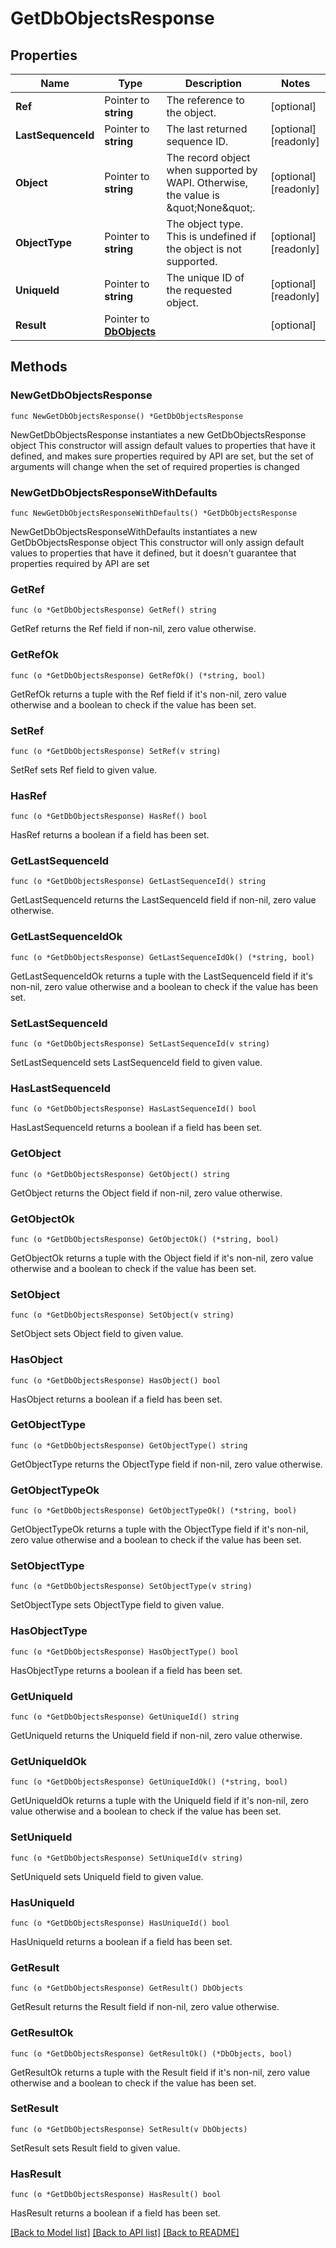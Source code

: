 # GetDbObjectsResponse

## Properties

Name | Type | Description | Notes
------------ | ------------- | ------------- | -------------
**Ref** | Pointer to **string** | The reference to the object. | [optional] 
**LastSequenceId** | Pointer to **string** | The last returned sequence ID. | [optional] [readonly] 
**Object** | Pointer to **string** | The record object when supported by WAPI. Otherwise, the value is \&quot;None\&quot;. | [optional] [readonly] 
**ObjectType** | Pointer to **string** | The object type. This is undefined if the object is not supported. | [optional] [readonly] 
**UniqueId** | Pointer to **string** | The unique ID of the requested object. | [optional] [readonly] 
**Result** | Pointer to [**DbObjects**](DbObjects.md) |  | [optional] 

## Methods

### NewGetDbObjectsResponse

`func NewGetDbObjectsResponse() *GetDbObjectsResponse`

NewGetDbObjectsResponse instantiates a new GetDbObjectsResponse object
This constructor will assign default values to properties that have it defined,
and makes sure properties required by API are set, but the set of arguments
will change when the set of required properties is changed

### NewGetDbObjectsResponseWithDefaults

`func NewGetDbObjectsResponseWithDefaults() *GetDbObjectsResponse`

NewGetDbObjectsResponseWithDefaults instantiates a new GetDbObjectsResponse object
This constructor will only assign default values to properties that have it defined,
but it doesn't guarantee that properties required by API are set

### GetRef

`func (o *GetDbObjectsResponse) GetRef() string`

GetRef returns the Ref field if non-nil, zero value otherwise.

### GetRefOk

`func (o *GetDbObjectsResponse) GetRefOk() (*string, bool)`

GetRefOk returns a tuple with the Ref field if it's non-nil, zero value otherwise
and a boolean to check if the value has been set.

### SetRef

`func (o *GetDbObjectsResponse) SetRef(v string)`

SetRef sets Ref field to given value.

### HasRef

`func (o *GetDbObjectsResponse) HasRef() bool`

HasRef returns a boolean if a field has been set.

### GetLastSequenceId

`func (o *GetDbObjectsResponse) GetLastSequenceId() string`

GetLastSequenceId returns the LastSequenceId field if non-nil, zero value otherwise.

### GetLastSequenceIdOk

`func (o *GetDbObjectsResponse) GetLastSequenceIdOk() (*string, bool)`

GetLastSequenceIdOk returns a tuple with the LastSequenceId field if it's non-nil, zero value otherwise
and a boolean to check if the value has been set.

### SetLastSequenceId

`func (o *GetDbObjectsResponse) SetLastSequenceId(v string)`

SetLastSequenceId sets LastSequenceId field to given value.

### HasLastSequenceId

`func (o *GetDbObjectsResponse) HasLastSequenceId() bool`

HasLastSequenceId returns a boolean if a field has been set.

### GetObject

`func (o *GetDbObjectsResponse) GetObject() string`

GetObject returns the Object field if non-nil, zero value otherwise.

### GetObjectOk

`func (o *GetDbObjectsResponse) GetObjectOk() (*string, bool)`

GetObjectOk returns a tuple with the Object field if it's non-nil, zero value otherwise
and a boolean to check if the value has been set.

### SetObject

`func (o *GetDbObjectsResponse) SetObject(v string)`

SetObject sets Object field to given value.

### HasObject

`func (o *GetDbObjectsResponse) HasObject() bool`

HasObject returns a boolean if a field has been set.

### GetObjectType

`func (o *GetDbObjectsResponse) GetObjectType() string`

GetObjectType returns the ObjectType field if non-nil, zero value otherwise.

### GetObjectTypeOk

`func (o *GetDbObjectsResponse) GetObjectTypeOk() (*string, bool)`

GetObjectTypeOk returns a tuple with the ObjectType field if it's non-nil, zero value otherwise
and a boolean to check if the value has been set.

### SetObjectType

`func (o *GetDbObjectsResponse) SetObjectType(v string)`

SetObjectType sets ObjectType field to given value.

### HasObjectType

`func (o *GetDbObjectsResponse) HasObjectType() bool`

HasObjectType returns a boolean if a field has been set.

### GetUniqueId

`func (o *GetDbObjectsResponse) GetUniqueId() string`

GetUniqueId returns the UniqueId field if non-nil, zero value otherwise.

### GetUniqueIdOk

`func (o *GetDbObjectsResponse) GetUniqueIdOk() (*string, bool)`

GetUniqueIdOk returns a tuple with the UniqueId field if it's non-nil, zero value otherwise
and a boolean to check if the value has been set.

### SetUniqueId

`func (o *GetDbObjectsResponse) SetUniqueId(v string)`

SetUniqueId sets UniqueId field to given value.

### HasUniqueId

`func (o *GetDbObjectsResponse) HasUniqueId() bool`

HasUniqueId returns a boolean if a field has been set.

### GetResult

`func (o *GetDbObjectsResponse) GetResult() DbObjects`

GetResult returns the Result field if non-nil, zero value otherwise.

### GetResultOk

`func (o *GetDbObjectsResponse) GetResultOk() (*DbObjects, bool)`

GetResultOk returns a tuple with the Result field if it's non-nil, zero value otherwise
and a boolean to check if the value has been set.

### SetResult

`func (o *GetDbObjectsResponse) SetResult(v DbObjects)`

SetResult sets Result field to given value.

### HasResult

`func (o *GetDbObjectsResponse) HasResult() bool`

HasResult returns a boolean if a field has been set.


[[Back to Model list]](../README.md#documentation-for-models) [[Back to API list]](../README.md#documentation-for-api-endpoints) [[Back to README]](../README.md)


